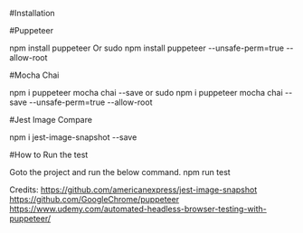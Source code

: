 #Installation

#Puppeteer

npm install puppeteer
Or
sudo npm install puppeteer --unsafe-perm=true --allow-root

#Mocha Chai

npm i puppeteer mocha chai --save
or
sudo npm i puppeteer mocha chai --save --unsafe-perm=true --allow-root

#Jest Image Compare 

npm i jest-image-snapshot --save

#How to Run the test

Goto the project and run the below command.
npm run test



Credits:
https://github.com/americanexpress/jest-image-snapshot
https://github.com/GoogleChrome/puppeteer
https://www.udemy.com/automated-headless-browser-testing-with-puppeteer/
